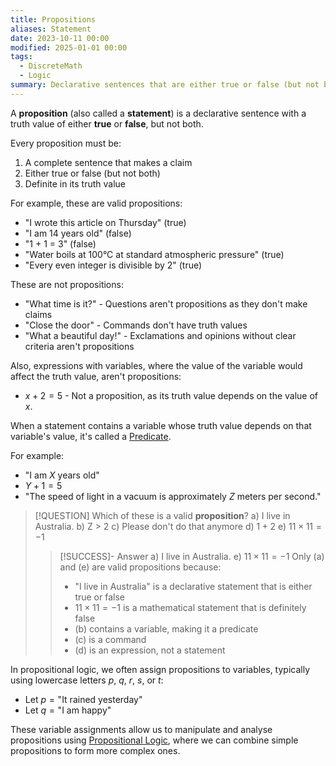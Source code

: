 ```yaml
---
title: Propositions
aliases: Statement
date: 2023-10-11 00:00
modified: 2025-01-01 00:00
tags:
  - DiscreteMath
  - Logic
summary: Declarative sentences that are either true or false (but not both)
---
```


A **proposition** (also called a **statement**) is a declarative sentence with a truth value of either **true** or **false**, but not both.

Every proposition must be:

1. A complete sentence that makes a claim
2. Either true or false (but not both)
3. Definite in its truth value

For example, these are valid propositions:

* "I wrote this article on Thursday" (true)
* "I am 14 years old" (false)
* "1 + 1 = 3" (false)
* "Water boils at 100°C at standard atmospheric pressure" (true)
* "Every even integer is divisible by 2" (true)

These are not propositions:

* "What time is it?" - Questions aren't propositions as they don't make claims
* "Close the door" - Commands don't have truth values
* "What a beautiful day!" - Exclamations and opinions without clear criteria aren't propositions

Also, expressions with variables, where the value of the variable would affect the truth value, aren't propositions:

* $x + 2 = 5$  - Not a proposition, as its truth value depends on the value of $x$.

When a statement contains a variable whose truth value depends on that variable's value, it's called a [Predicate](predicate.md). 

For example:

* "I am $X$ years old"
* $Y + 1 = 5$
* "The speed of light in a vacuum is approximately $Z$ meters per second."

> [!QUESTION] Which of these is a valid **proposition**?
> a) I live in Australia.
> b) Z > 2
> c) Please don't do that anymore
> d) $1 + 2$
> e) $11 \times 11 = -1$
> > [!SUCCESS]- Answer
> > a) I live in Australia.
> > e) $11 \times 11 = -1$
> > Only (a) and (e) are valid propositions because:
> > * "I live in Australia" is a declarative statement that is either true or false
> > * $11 \times 11 = -1$ is a mathematical statement that is definitely false
> > * (b) contains a variable, making it a predicate
> > * (c) is a command
> > * (d) is an expression, not a statement

In propositional logic, we often assign propositions to variables, typically using lowercase letters $p$, $q$, $r$, $s$, or $t$:

* Let $p = \text{"It rained yesterday"}$
* Let $q = \text{"I am happy"}$

These variable assignments allow us to manipulate and analyse propositions using [Propositional Logic](propositional-logic.md), where we can combine simple propositions to form more complex ones.